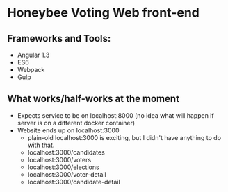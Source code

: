 # Honeybee Voting Web front-end

## Frameworks and Tools:
- Angular 1.3
- ES6
- Webpack
- Gulp

## What works/half-works at the moment

- Expects service to be on localhost:8000 (no idea what will happen if server is on a different docker container)
- Website ends up on localhost:3000
  - plain-old localhost:3000 is exciting, but I didn't have anything to do with that.
  - localhost:3000/candidates
  - localhost:3000/voters
  - localhost:3000/elections
  - localhost:3000/voter-detail
  - localhost:3000/candidate-detail
